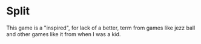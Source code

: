# Split

This game is a "inspired", for lack of a better, term from games like jezz ball and other games like it from when I was a kid.
